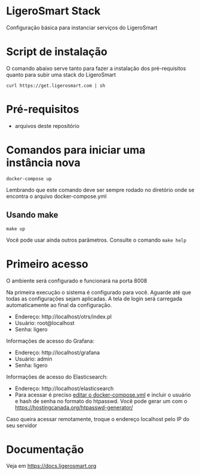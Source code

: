 # LigeroSmart Stack

Configuração básica para instanciar serviços do LigeroSmart

# Script de instalação

O comando abaixo serve tanto para fazer a instalação dos pré-requisitos quanto para subir uma stack do LigeroSmart
```
curl https://get.ligerosmart.com | sh
```

# Pré-requisitos

* arquivos deste repositório

# Comandos para iniciar uma instância nova
```
docker-compose up
```
Lembrando que este comando deve ser sempre rodado no diretório onde se encontra o arquivo docker-compose.yml

## Usando make
```
make up
```
Você pode usar ainda outros parâmetros. Consulte o comando `make help`


# Primeiro acesso

O ambiente será configurado e funcionará na porta 8008

Na primeira execução o sistema é configurado para você. Aguarde até que todas as configurações sejam aplicadas.
A tela de login será carregada automaticamente ao final da configuração.

* Endereço: http://localhost/otrs/index.pl
* Usuário: root@localhost
* Senha: ligero

Informações de acesso do Grafana:
* Endereço: http://localhost/grafana
* Usuário: admin
* Senha: ligero

Informações de acesso do Elasticsearch:
* Endereço: http://localhost/elasticsearch
* Para acessar é preciso [editar o docker-compose.yml](https://github.com/LigeroSmart/ligerosmart-stack/blob/29cba5cc221b4dbbbf9ce7d0cdeb97985b496d77/docker-compose.yml#L113) e incluir o usuário e hash de senha no formato do htpasswd. Você pode gerar um com o https://hostingcanada.org/htpasswd-generator/


Caso queira acessar remotamente, troque o endereço localhost pelo IP do seu servidor

# Documentação

Veja em https://docs.ligerosmart.org


